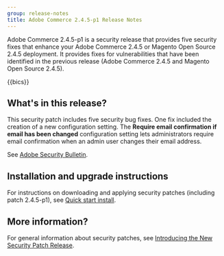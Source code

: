 ```yaml
---
group: release-notes
title: Adobe Commerce 2.4.5-p1 Release Notes
---
```


Adobe Commerce 2.4.5-p1 is a security release that provides five security fixes that enhance your Adobe Commerce 2.4.5 or Magento Open Source 2.4.5 deployment. It provides fixes for vulnerabilities that have been identified in the previous release (Adobe Commerce 2.4.5 and Magento Open Source 2.4.5).

{{bics}}

## What's in this release?

This security patch includes five security bug fixes. One fix included the creation of a new configuration setting. The **Require email confirmation if email has been changed** configuration setting lets administrators require email confirmation when an admin user changes their email address. <!--- AC-6292-->

See [Adobe Security Bulletin](https://helpx.adobe.com/security/products/magento/apsb22-48.html).

## Installation and upgrade instructions

For instructions on downloading and applying security patches (including patch 2.4.5-p1), see [Quick start install]({{site.baseurl}}/guides/v2.4/install-gde/composer.html).

## More information?

For general information about security patches, see [Introducing the New Security Patch Release](https://community.magento.com/t5/Magento-DevBlog/Introducing-the-New-Security-Patch-Release/ba-p/141287).
